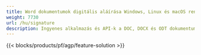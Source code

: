 ```yaml
---
title: Word dokumentumok digitális aláírása Windows, Linux és macOS rendszeren 
weight: 7730
url: /hu/signature
description: Ingyenes alkalmazás és API-k a DOC, DOCX és ODT dokumentumok aláírásainak kezelésére
---
```


{{< blocks/products/pf/agp/feature-solution >}} 

